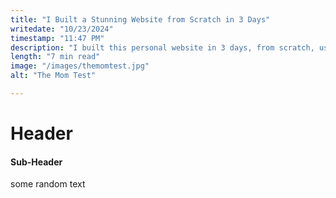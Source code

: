 ```yaml
---
title: "I Built a Stunning Website from Scratch in 3 Days"
writedate: "10/23/2024"
timestamp: "11:47 PM"
description: "I built this personal website in 3 days, from scratch, using vite, react, sass, and a lot of AI. Here’s how I did it…"
length: "7 min read"
image: "/images/themomtest.jpg"
alt: "The Mom Test"

---
```


# Header

#### Sub-Header

some random text